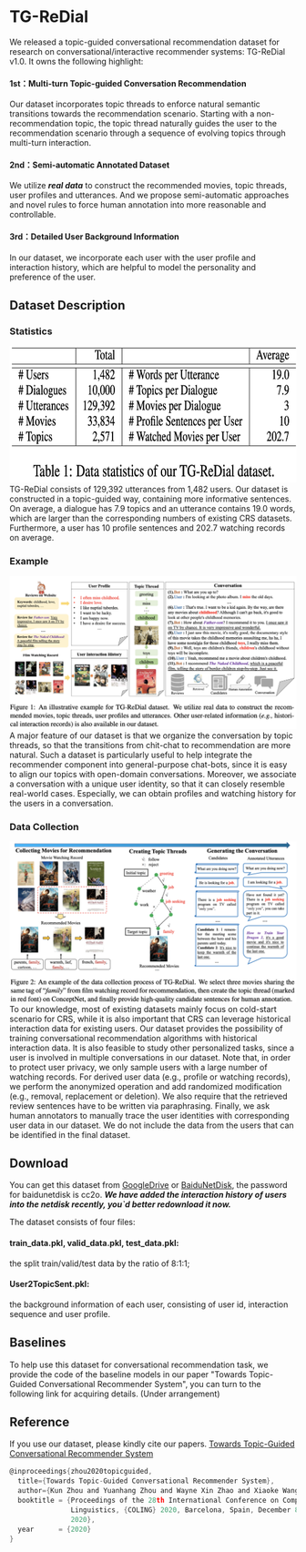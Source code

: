 # TG-ReDial
We released a topic-guided conversational recommendation dataset for research on conversational/interactive recommender systems: TG-ReDial v1.0. It owns the following highlight:
#### 1st：Multi-turn Topic-guided Conversation Recommendation
Our dataset incorporates topic threads to enforce natural semantic transitions towards the recommendation scenario. Starting with a non-recommendation topic, the topic thread naturally guides the user to the recommendation scenario through a sequence of evolving topics through multi-turn interaction.
#### 2nd：Semi-automatic Annotated Dataset
We utilize ***real data*** to construct the recommended movies, topic threads, user profiles and utterances. And we propose semi-automatic approaches and novel rules to force human annotation into more reasonable and controllable.
#### 3rd：Detailed User Background Information
In our dataset, we incorporate each user with the user profile and interaction history, which are helpful to model the personality and preference of the user.

## Dataset Description
### Statistics
<img src="./Picture/DataStatistics.png" width=700 height=240 />
TG-ReDial consists of 129,392 utterances from 1,482 users. Our dataset is constructed in a topic-guided way, containing more informative sentences. On average, a dialogue has 7.9 topics and an utterance contains 19.0 words, which are larger than the corresponding numbers of existing CRS datasets. Furthermore, a user has 10 profile sentences and 202.7 watching records on average. 

### Example
![](./Picture/illustrative.png)
A major feature of our dataset is that we organize the conversation by topic threads, so that the transitions from chit-chat to recommendation are more natural. Such a dataset is particularly useful to help integrate the recommender component into general-purpose chat-bots, since it is easy to align our topics with open-domain conversations. Moreover, we associate a conversation with a unique user identity, so that it can closely resemble real-world cases. Especially, we can obtain profiles and watching history for the users in a conversation. 

### Data Collection
![](./Picture/DataCollection.png)
To our knowledge, most of existing datasets mainly focus on cold-start scenario for CRS, while it is also important that CRS can leverage historical interaction data for existing users. Our dataset provides the possibility of training conversational recommendation algorithms with historical interaction data. It is also feasible to study other personalized tasks, since a user is involved in multiple conversations in our dataset. Note that, in order to protect user privacy, we only sample users with a large number of watching records. For derived user data (e.g., profile or watching records), we perform the anonymized operation and add randomized modification (e.g., removal, replacement or deletion). We also require that the retrieved review sentences have to be written via paraphrasing. Finally, we ask human annotators to manually trace the user identities with corresponding user data in our dataset. We do not include the data from the users that can be identified in the final dataset.

## Download
You can get this dataset from [GoogleDrive](https://drive.google.com/drive/folders/1jLkNtUgzqBITQJsbOjSq20S2zzpY5Foj?usp=sharing) or [BaiduNetDisk](https://pan.baidu.com/s/1fthFPz8Qjt54m4NR2G9AIA), the password for baidunetdisk is cc2o. ***We have added the interaction history of users into the netdisk recently, you`d better redownload it now.***

The dataset consists of four files:
#### train_data.pkl, valid_data.pkl, test_data.pkl: 
the split train/valid/test data by the ratio of 8:1:1;
#### User2TopicSent.pkl: 
the background information of each user, consisting of user id, interaction sequence and user profile.

## Baselines
To help use this dataset for conversational recommendation task, we provide the code of the baseline models in our paper "Towards Topic-Guided Conversational Recommender System", you can turn to the following link for acquiring details. (Under arrangement)

## Reference
If you use our dataset, please kindly cite our papers.
[Towards Topic-Guided Conversational Recommender System](https://arxiv.org/abs/2010.04125)
```c
@inproceedings{zhou2020topicguided,
  title={Towards Topic-Guided Conversational Recommender System}, 
  author={Kun Zhou and Yuanhang Zhou and Wayne Xin Zhao and Xiaoke Wang and Ji-Rong Wen},
  booktitle = {Proceedings of the 28th International Conference on Computational
               Linguistics, {COLING} 2020, Barcelona, Spain, December 8-11,
               2020},
  year      = {2020}
}
```
